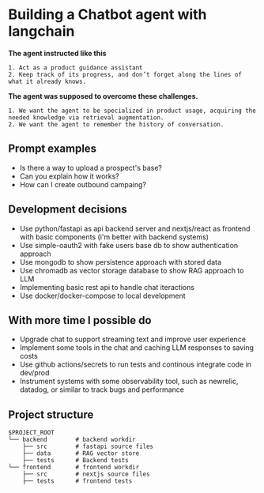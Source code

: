 # Building a Chatbot agent with langchain

**The agent instructed like this**
```
1. Act as a product guidance assistant
2. Keep track of its progress, and don’t forget along the lines of what it already knows.
```

**The agent was supposed to overcome these challenges.**
```
1. We want the agent to be specialized in product usage, acquiring the needed knowledge via retrieval augmentation.
2. We want the agent to remember the history of conversation.
```

## Prompt examples
- Is there a way to upload a prospect's base?
- Can you explain how it works?
- How can I create outbound campaing?

## Development decisions
- Use python/fastapi as api backend server and nextjs/react as frontend with basic components (i'm better with backend systems) 
- Use simple-oauth2 with fake users base db to show authentication approach
- Use mongodb to show persistence approach with stored data
- Use chromadb as vector storage database to show RAG approach to LLM
- Implementing basic rest api to handle chat iteractions
- Use docker/docker-compose to local development

## With more time I possible do
- Upgrade chat to support streaming text and improve user experience
- Implement some tools in the chat and caching LLM responses to saving costs
- Use github actions/secrets to run tests and continous integrate code in dev/prod
- Instrument systems with some observability tool, such as newrelic, datadog, or similar to track bugs and performance

## Project structure

```
$PROJECT_ROOT
└── backend        # backend workdir
    ├── src        # fastapi source files
    ├── data       # RAG vector store
    ├── tests      # Backend tests
└── frontend       # frontend workdir
    ├── src        # nextjs source files
    ├── tests      # frontend tests
```
